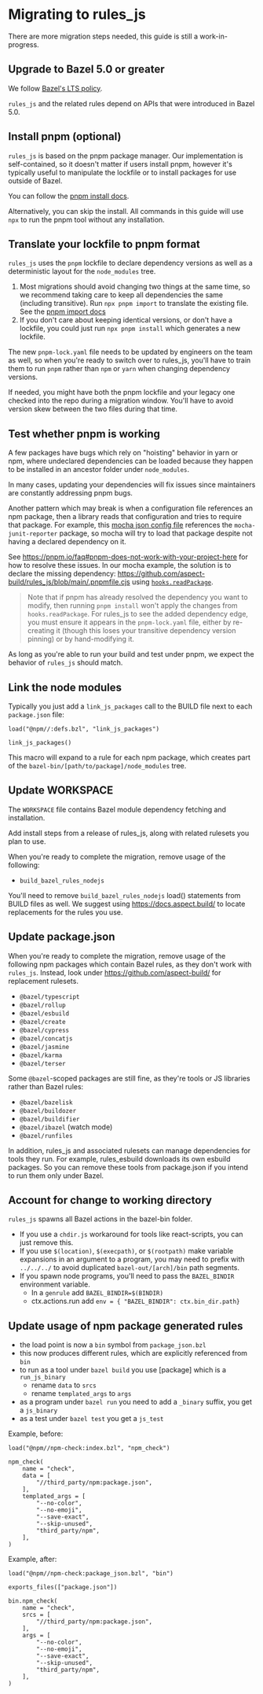 # Migrating to rules_js

There are more migration steps needed, this guide is still a work-in-progress.

## Upgrade to Bazel 5.0 or greater

We follow [Bazel's LTS policy](https://bazel.build/release/versioning).

`rules_js` and the related rules depend on APIs that were introduced in Bazel 5.0.

## Install pnpm (optional)

`rules_js` is based on the pnpm package manager.
Our implementation is self-contained, so it doesn't matter if users install pnpm,
however it's typically useful to manipulate the lockfile or to install packages for use outside of Bazel.

You can follow the [pnpm install docs](https://pnpm.io/installation).

Alternatively, you can skip the install. All commands in this guide will use `npx` to run the pnpm tool without any installation.

## Translate your lockfile to pnpm format

`rules_js` uses the `pnpm` lockfile to declare dependency versions as well as a deterministic layout for the `node_modules` tree.

1. Most migrations should avoid changing two things at the same time,
   so we recommend taking care to keep all dependencies the same (including transitive).
   Run `npx pnpm import` to translate the existing file. See the [pnpm import docs](https://pnpm.io/cli/import)  
2. If you don't care about keeping identical versions, or don't have a lockfile,
   you could just run `npx pnpm install` which generates a new lockfile.

The new `pnpm-lock.yaml` file needs to be updated by engineers on the team as well,
so when you're ready to switch over to rules_js, you'll have to train them to run `pnpm` rather than `npm` or `yarn`
when changing dependency versions.

If needed, you might have both the pnpm lockfile and your legacy one checked into the repo during a migration window.
You'll have to avoid version skew between the two files during that time.

## Test whether pnpm is working

A few packages have bugs which rely on "hoisting" behavior in yarn or npm, where undeclared dependencies can be loaded because they happen to be installed in an ancestor folder under `node_modules`.

In many cases, updating your dependencies will fix issues since maintainers are constantly addressing pnpm bugs.

Another pattern which may break is when a configuration file references an npm package, then a library reads that configuration and tries to require that package. For example, this [mocha json config file](https://github.com/aspect-build/rules_js/blob/main/examples/macro/mocha_reporters.json) references the `mocha-junit-reporter` package, so mocha will try to load that package despite not having a declared dependency on it.

See <https://pnpm.io/faq#pnpm-does-not-work-with-your-project-here> for how to resolve these issues. In our mocha example, the solution is to declare the missing dependency: <https://github.com/aspect-build/rules_js/blob/main/.pnpmfile.cjs> using [`hooks.readPackage`](https://pnpm.io/pnpmfile#hooksreadpackagepkg-context-pkg--promisepkg).

> Note that if pnpm has already resolved the dependency you want to modify, then running `pnpm install` won't apply the changes from `hooks.readPackage`.
> For rules_js to see the added dependency edge, you must ensure it appears in the `pnpm-lock.yaml` file, either by re-creating it
> (though this loses your transitive dependency version pinning) or by hand-modifying it.

As long as you're able to run your build and test under pnpm, we expect the behavior of `rules_js` should match.

## Link the node modules

Typically you just add a `link_js_packages` call to the BUILD file next to each `package.json` file:

```starlark
load("@npm//:defs.bzl", "link_js_packages")

link_js_packages()
```

This macro will expand to a rule for each npm package, which creates part of the `bazel-bin/[path/to/package]/node_modules` tree.

## Update WORKSPACE

The `WORKSPACE` file contains Bazel module dependency fetching and installation.

Add install steps from a release of rules_js, along with related rulesets you plan to use.

When you're ready to complete the migration, remove usage of the following:

- `build_bazel_rules_nodejs`

You'll need to remove `build_bazel_rules_nodejs` load() statements from BUILD files as well.
We suggest using https://docs.aspect.build/ to locate replacements for the rules you use.

## Update package.json

When you're ready to complete the migration, remove usage of the following npm packages which contain Bazel rules, as they don't work with `rules_js`.
Instead, look under https://github.com/aspect-build/ for replacement rulesets.

- `@bazel/typescript`
- `@bazel/rollup`
- `@bazel/esbuild`
- `@bazel/create`
- `@bazel/cypress`
- `@bazel/concatjs`
- `@bazel/jasmine`
- `@bazel/karma`
- `@bazel/terser`

Some `@bazel`-scoped packages are still fine, as they're tools or JS libraries rather than Bazel rules:

- `@bazel/bazelisk`
- `@bazel/buildozer`
- `@bazel/buildifier`
- `@bazel/ibazel` (watch mode)
- `@bazel/runfiles`

In addition, rules_js and associated rulesets can manage dependencies for tools they run. For example, rules_esbuild downloads its own esbuild packages. So you can remove these tools from package.json if you intend to run them only under Bazel.

## Account for change to working directory

`rules_js` spawns all Bazel actions in the bazel-bin folder.

- If you use a `chdir.js` workaround for tools like react-scripts, you can just remove this.
- If you use `$(location)`, `$(execpath)`, or `$(rootpath)` make variable expansions in an argument to a program, you may need to prefix with `../../../` to avoid duplicated `bazel-out/[arch]/bin` path segments.
- If you spawn node programs, you'll need to pass the `BAZEL_BINDIR` environment variable.
    - In a `genrule` add `BAZEL_BINDIR=$(BINDIR)`
    - ctx.actions.run add `env = { "BAZEL_BINDIR": ctx.bin_dir.path}`

## Update usage of npm package generated rules

- the load point is now a `bin` symbol from `package_json.bzl`
- this now produces different rules, which are explicitly referenced from `bin`
- to run as a tool under `bazel build` you use [package] which is a `run_js_binary`
  - rename `data` to `srcs`
  - rename `templated_args` to `args`
- as a program under `bazel run` you need to add a `_binary` suffix, you get a `js_binary`
- as a test under `bazel test` you get a `js_test`

Example, before:

```starlark
load("@npm//npm-check:index.bzl", "npm_check")

npm_check(
    name = "check",
    data = [
        "//third_party/npm:package.json",
    ],
    templated_args = [
        "--no-color",
        "--no-emoji",
        "--save-exact",
        "--skip-unused",
        "third_party/npm",
    ],
)
```

Example, after:

```starlark
load("@npm//npm-check:package_json.bzl", "bin")

exports_files(["package.json"])

bin.npm_check(
    name = "check",
    srcs = [
        "//third_party/npm:package.json",
    ],
    args = [
        "--no-color",
        "--no-emoji",
        "--save-exact",
        "--skip-unused",
        "third_party/npm",
    ],
)

```
